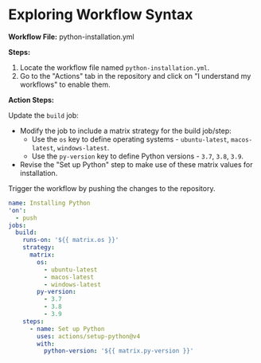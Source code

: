 # Exploring Workflow Syntax

**Workflow File:** python-installation.yml

**Steps:**

1. Locate the workflow file named `python-installation.yml`.
2. Go to the "Actions" tab in the repository and click on "I understand my workflows" to enable them.

**Action Steps:**

Update the `build` job:

- Modify the job to include a matrix strategy for the build job/step:
  - Use the `os` key to define operating systems - `ubuntu-latest`, `macos-latest`, `windows-latest`.
  - Use the `py-version` key to define Python versions - `3.7`, `3.8`, `3.9`.
- Revise the "Set up Python" step to make use of these matrix values for installation.

Trigger the workflow by pushing the changes to the repository.

```yaml
name: Installing Python
'on':
  - push
jobs:
  build:
    runs-on: '${{ matrix.os }}'
    strategy:
      matrix:
        os:
          - ubuntu-latest
          - macos-latest
          - windows-latest
        py-version:
          - 3.7
          - 3.8
          - 3.9
    steps:
      - name: Set up Python
        uses: actions/setup-python@v4
        with:
          python-version: '${{ matrix.py-version }}'
          
```
